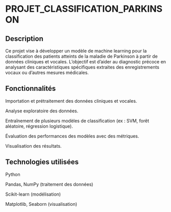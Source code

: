 # PROJET_CLASSIFICATION_PARKINSON

## Description

Ce projet vise à développer un modèle de machine learning pour la classification des patients atteints de la maladie de Parkinson à partir de données cliniques et vocales.
L’objectif est d’aider au diagnostic précoce en analysant des caractéristiques spécifiques extraites des enregistrements vocaux ou d’autres mesures médicales.

## Fonctionnalités

Importation et prétraitement des données cliniques et vocales.

Analyse exploratoire des données.

Entraînement de plusieurs modèles de classification (ex : SVM, forêt aléatoire, régression logistique).

Évaluation des performances des modèles avec des métriques.

Visualisation des résultats.

## Technologies utilisées

Python

Pandas, NumPy (traitement des données)

Scikit-learn (modélisation)

Matplotlib, Seaborn (visualisation)

